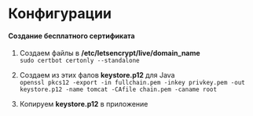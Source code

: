# Конфигурации

#### Создание бесплатного сертификата

1. Создаем файлы в **/etc/letsencrypt/live/domain_name** \
`sudo certbot certonly --standalone`

1. Создаем из этих фалов **keystore.p12** для Java \
`openssl pkcs12 -export -in fullchain.pem -inkey privkey.pem -out keystore.p12 -name tomcat -CAfile chain.pem -caname root` 

1. Копируем **keystore.p12** в приложение
